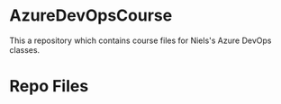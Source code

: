 # AzureDevOpsCourse

This a repository which contains course files for Niels's Azure DevOps classes.


# Repo Files
